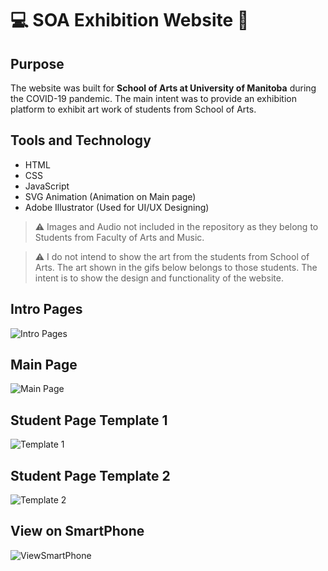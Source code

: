 # 💻 SOA Exhibition Website 🎨

## Purpose

The website was built for **School of Arts at University of Manitoba** during the COVID-19 pandemic. The main intent was to provide an exhibition platform to exhibit art work of students from School of Arts.

## Tools and Technology

- HTML
- CSS
- JavaScript
- SVG Animation (Animation on Main page)
- Adobe Illustrator (Used for UI/UX Designing)

> ⚠️ Images and Audio not included in the repository as they belong to Students from Faculty of Arts and Music.

> ⚠️ I do not intend to show the art from the students from School of Arts. The art shown in the gifs below belongs to those students. The intent is to show the design and functionality of the website.

## Intro Pages
![Intro Pages](./gifs/IntroPages.gif)

## Main Page
![Main Page](./gifs/MainPage.gif)

## Student Page Template 1
![Template 1](./gifs/Template1.gif)

## Student Page Template 2
![Template 2](./gifs/Template2.gif)

## View on SmartPhone
![ViewSmartPhone](./gifs/SmartPhone_View.gif)

